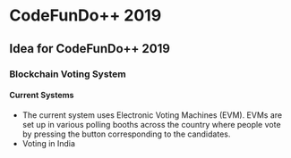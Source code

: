 # CodeFunDo++ 2019
Idea for CodeFunDo++ 2019
-------------------------------

### Blockchain Voting System

#### Current Systems 

* The current system uses Electronic Voting Machines (EVM). EVMs are set up in various polling booths across the country where people vote by pressing the button corresponding to the candidates. 
* Voting in India 
